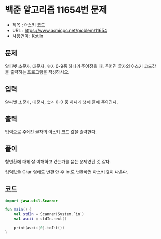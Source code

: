 # 백준 알고리즘 11654번 문제
* 제목 : 아스키 코드
* URL : https://www.acmicpc.net/problem/11654  
* 사용언어 : Kotlin

## 문제  
알파벳 소문자, 대문자, 숫자 0-9중 하나가 주어졌을 때, 주어진 글자의 아스키 코드값을 출력하는 프로그램을 작성하시오.

## 입력
알파벳 소문자, 대문자, 숫자 0-9 중 하나가 첫째 줄에 주어진다.

## 출력
입력으로 주어진 글자의 아스키 코드 값을 출력한다.

## 풀이
형변환에 대해 잘 이해하고 있는가를 묻는 문제였던 것 같다.

입력값을 Char 형태로 변환 한 후 Int로 변환하면 아스키 값이 나온다.

## 코드 
```kotlin
import java.util.Scanner

fun main() {
    val stdIn = Scanner(System.`in`)
    val ascii = stdIn.next()

    print(ascii[0].toInt())
}
```